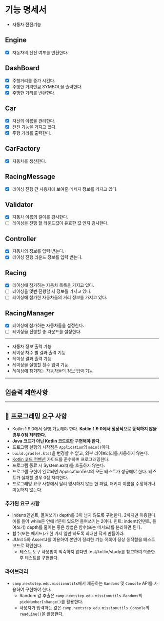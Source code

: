 # 기능 명세서

- 자동차 전진기능
## Engine
- [x] 자동차의 전진 여부를 반환한다.
## DashBoard
- [x] 주행거리를 증가 시킨다.
- [x] 주행한 거리만큼 SYMBOL을 출력한다.
- [x] 주행한 거리를 반환한다.
## Car
- [x] 자신의 이름을 관리한다. 
- [x] 전진 기능을 가지고 있다.
- [x] 주행 거리를 출력한다.
## CarFactory
- [x] 자동차를 생산한다.
## RacingMessage
- [x] 레이싱 진행 간 사용자에 보여줄 메세지 정보를 가지고 있다.
## Validator
- [x] 자동차 이름의 길이를 검사한다.
- [ ] 레이싱을 진행 할 라운드값이 유효한 값 인지 검사한다.
## Controller
- [x] 자동차의 정보를 입력 받는다.
- [x] 레이싱 진행 라운드 정보를 입력 받는다.
## Racing
- [x] 레이싱에 참가하는 자동차 목록을 가지고 있다.
- [ ] 레이싱을 몇번 진행할 지 정보를 가지고 있다.
- [ ] 레이싱에 참가한 자동차들의 거리 정보를 가지고 있다.
## RacingManager
- [x] 레이싱에 참가하는 자동차들을 설정한다.
- [ ] 레이싱을 진행할 총 라운드를 설정한다.
---
- 자동차 정보 출력 기능
- 레이싱 차수 별 결과 출력 기능
- 레이싱 결과 출력 기능
- 레이싱을 실행할 횟수 입력 기능
- 레이싱에 참가하는 자동차들의 정보 입력 기능

---
## 입출력 제한사항

---

## 🎯 프로그래밍 요구 사항

- Kotlin 1.9.0에서 실행 가능해야 한다. **Kotlin 1.9.0에서 정상적으로 동작하지 않을 경우 0점 처리한다.**
- **Java 코드가 아닌 Kotlin 코드로만 구현해야 한다.**
- 프로그램 실행의 시작점은 `Application`의 `main()`이다.
- `build.gradle(.kts)`을 변경할 수 없고, 외부 라이브러리를 사용하지 않는다.
- [Kotlin 코드 컨벤션](https://github.com/woowacourse/woowacourse-docs/tree/main/styleguide/kotlin) 가이드를 준수하며 프로그래밍한다.
- 프로그램 종료 시 System.exit()를 호출하지 않는다.
- 프로그램 구현이 완료되면 ApplicationTest의 모든 테스트가 성공해야 한다. 테스트가 실패할 경우 0점 처리한다.
- 프로그래밍 요구 사항에서 달리 명시하지 않는 한 파일, 패키지 이름을 수정하거나 이동하지 않는다.

### 추가된 요구 사항

- indent(인덴트, 들여쓰기) depth를 3이 넘지 않도록 구현한다. 2까지만 허용한다.
  예를 들어 while문 안에 if문이 있으면 들여쓰기는 2이다.
  힌트: indent(인덴트, 들여쓰기) depth를 줄이는 좋은 방법은 함수(또는 메서드)를 분리하면 된다.
- 함수(또는 메서드)가 한 가지 일만 하도록 최대한 작게 만들어라.
- JUnit 5와 AssertJ를 이용하여 본인이 정리한 기능 목록이 정상 동작함을 테스트 코드로 확인한다.
    - 테스트 도구 사용법이 익숙하지 않다면 test/kotlin/study를 참고하여 학습한 후 테스트를 구현한다.

### 라이브러리

- `camp.nextstep.edu.missionutils`에서 제공하는 `Randoms` 및 `Console` API를 사용하여 구현해야 한다.
    - Random 값 추출은 `camp.nextstep.edu.missionutils.Randoms`의 `pickNumberInRange()`를 활용한다.
    - 사용자가 입력하는 값은 `camp.nextstep.edu.missionutils.Console`의 `readLine()`을 활용한다.
